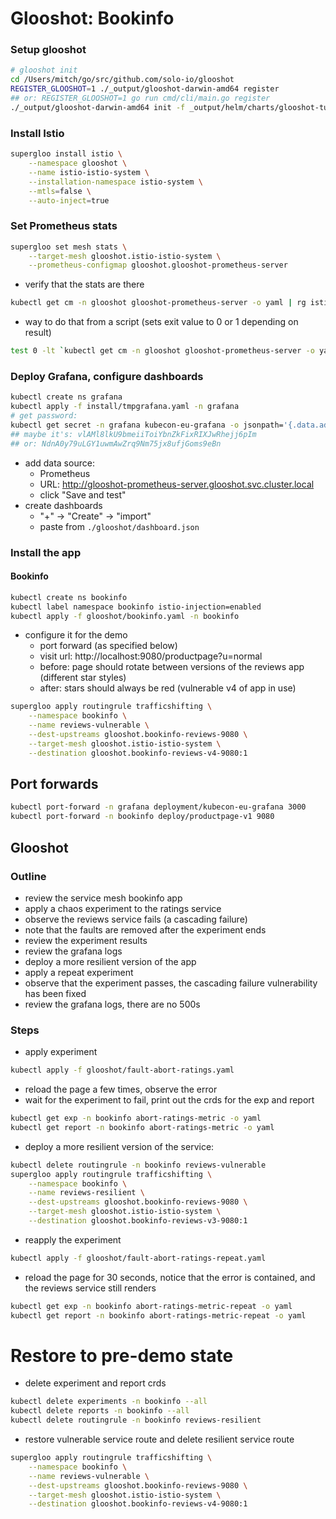 
# Glooshot: Bookinfo

### Setup glooshot
```bash
# glooshot init
cd /Users/mitch/go/src/github.com/solo-io/glooshot
REGISTER_GLOOSHOT=1 ./_output/glooshot-darwin-amd64 register
## or: REGISTER_GLOOSHOT=1 go run cmd/cli/main.go register
./_output/glooshot-darwin-amd64 init -f _output/helm/charts/glooshot-tute2e7.tgz
```

### Install Istio
```bash
supergloo install istio \
    --namespace glooshot \
    --name istio-istio-system \
    --installation-namespace istio-system \
    --mtls=false \
    --auto-inject=true
```

### Set Prometheus stats
```bash
supergloo set mesh stats \
    --target-mesh glooshot.istio-istio-system \
    --prometheus-configmap glooshot.glooshot-prometheus-server
```
- verify that the stats are there
```bash
kubectl get cm -n glooshot glooshot-prometheus-server -o yaml | rg istio
```
- way to do that from a script (sets exit value to 0 or 1 depending on result)
```bash
test 0 -lt `kubectl get cm -n glooshot glooshot-prometheus-server -o yaml | rg istio|wc -l`
```

### Deploy Grafana, configure dashboards
```bash
kubectl create ns grafana
kubectl apply -f install/tmpgrafana.yaml -n grafana
# get password:
kubectl get secret -n grafana kubecon-eu-grafana -o jsonpath='{.data.admin-password}'|base64 --decode
## maybe it's: vlAMl8lkU9bmeiiToiYbnZkFixRIXJwRhejj6pIm
## or: NdnA0y79uLGY1uwmAwZrq9Nm75jx8ufjGoms9eBn
```
- add data source:
  - Prometheus
  - URL: http://glooshot-prometheus-server.glooshot.svc.cluster.local
  - click "Save and test"
- create dashboards
  - "+" -> "Create" -> "import"
  - paste from `./glooshot/dashboard.json`

### Install the app

#### Bookinfo
```bash
kubectl create ns bookinfo
kubectl label namespace bookinfo istio-injection=enabled
kubectl apply -f glooshot/bookinfo.yaml -n bookinfo
```
- configure it for the demo
  - port forward (as specified below)
  - visit url: http://localhost:9080/productpage?u=normal
  - before: page should rotate between versions of the reviews app (different star styles)
  - after: stars should always be red (vulnerable v4 of app in use)
```bash
supergloo apply routingrule trafficshifting \
    --namespace bookinfo \
    --name reviews-vulnerable \
    --dest-upstreams glooshot.bookinfo-reviews-9080 \
    --target-mesh glooshot.istio-istio-system \
    --destination glooshot.bookinfo-reviews-v4-9080:1
```
  
## Port forwards
```bash
kubectl port-forward -n grafana deployment/kubecon-eu-grafana 3000
kubectl port-forward -n bookinfo deploy/productpage-v1 9080
```

## Glooshot
### Outline
- review the service mesh bookinfo app
- apply a chaos experiment to the ratings service
- observe the reviews service fails (a cascading failure)
- note that the faults are removed after the experiment ends
- review the experiment results
- review the grafana logs
- deploy a more resilient version of the app
- apply a repeat experiment
- observe that the experiment passes, the cascading failure vulnerability has been fixed
- review the grafana logs, there are no 500s
### Steps
- apply experiment
```bash
kubectl apply -f glooshot/fault-abort-ratings.yaml
```
- reload the page a few times, observe the error
- wait for the experiment to fail, print out the crds for the exp and report
```bash
kubectl get exp -n bookinfo abort-ratings-metric -o yaml
kubectl get report -n bookinfo abort-ratings-metric -o yaml
```
- deploy a more resilient version of the service:
```bash
kubectl delete routingrule -n bookinfo reviews-vulnerable
supergloo apply routingrule trafficshifting \
    --namespace bookinfo \
    --name reviews-resilient \
    --dest-upstreams glooshot.bookinfo-reviews-9080 \
    --target-mesh glooshot.istio-istio-system \
    --destination glooshot.bookinfo-reviews-v3-9080:1
```
- reapply the experiment
```bash
kubectl apply -f glooshot/fault-abort-ratings-repeat.yaml
```
- reload the page for 30 seconds, notice that the error is contained, and the reviews service still renders
```bash
kubectl get exp -n bookinfo abort-ratings-metric-repeat -o yaml
kubectl get report -n bookinfo abort-ratings-metric-repeat -o yaml
```

# Restore to pre-demo state
- delete experiment and report crds
```bash
kubectl delete experiments -n bookinfo --all
kubectl delete reports -n bookinfo --all
kubectl delete routingrule -n bookinfo reviews-resilient
```
- restore vulnerable service route and delete resilient service route
```bash
supergloo apply routingrule trafficshifting \
    --namespace bookinfo \
    --name reviews-vulnerable \
    --dest-upstreams glooshot.bookinfo-reviews-9080 \
    --target-mesh glooshot.istio-istio-system \
    --destination glooshot.bookinfo-reviews-v4-9080:1
```
